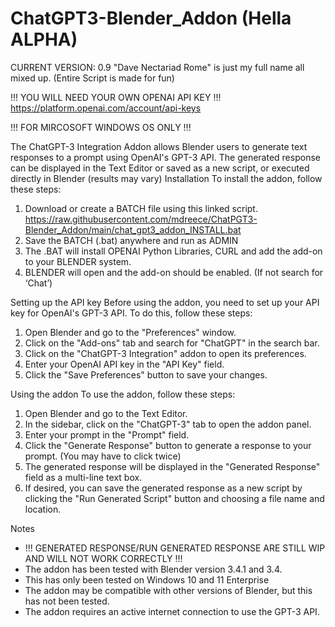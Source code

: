 # ChatGPT3-Blender_Addon (Hella ALPHA)
CURRENT VERSION: 0.9
"Dave Nectariad Rome" is just my full name all mixed up. (Entire Script is made for fun)

!!! YOU WILL NEED YOUR OWN OPENAI API KEY !!!
https://platform.openai.com/account/api-keys

!!! FOR MIRCOSOFT WINDOWS OS ONLY !!!


The ChatGPT-3 Integration Addon allows Blender users to generate text responses to a prompt using OpenAI's GPT-3 API. The generated response can be displayed in the Text Editor or saved as a new script, or executed directly in Blender (results may vary)
Installation
To install the addon, follow these steps:

1. Download or create a BATCH file using this linked script. https://raw.githubusercontent.com/mdreece/ChatPGT3-Blender_Addon/main/chat_gpt3_addon_INSTALL.bat
2. Save the BATCH (.bat) anywhere and run as ADMIN
3. The .BAT will install OPENAI Python Libraries, CURL and add the add-on to your BLENDER system. 
4. BLENDER will open and the add-on should be enabled. (If not search for ‘Chat’)


Setting up the API key
Before using the addon, you need to set up your API key for OpenAI's GPT-3 API. To do this, follow these steps:

1. Open Blender and go to the "Preferences" window.
2. Click on the "Add-ons" tab and search for "ChatGPT" in the search bar.
3. Click on the "ChatGPT-3 Integration" addon to open its preferences.
4. Enter your OpenAI API key in the "API Key" field.
5. Click the "Save Preferences" button to save your changes.
    
    
Using the addon
To use the addon, follow these steps:

1. Open Blender and go to the Text Editor.
2. In the sidebar, click on the "ChatGPT-3" tab to open the addon panel.
3. Enter your prompt in the "Prompt" field.
4. Click the "Generate Response" button to generate a response to your prompt. (You may have to click twice)
5. The generated response will be displayed in the "Generated Response" field as a multi-line text box.
6. If desired, you can save the generated response as a new script by clicking the "Run Generated Script" button and choosing a file name and location.
    
    
Notes
 - !!! GENERATED RESPONSE/RUN GENERATED RESPONSE ARE STILL WIP AND WILL NOT WORK CORRECTLY !!!
 - The addon has been tested with Blender version 3.4.1 and 3.4.
 - This has only been tested on Windows 10 and 11 Enterprise
 - The addon may be compatible with other versions of Blender, but this has not been tested.
 - The addon requires an active internet connection to use the GPT-3 API.
